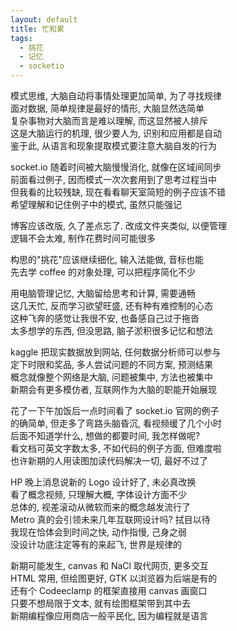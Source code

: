 ```yaml
---
layout: default
title: 忙和累
tags:
  - 挑花
  - 记忆
  - socketio
---
```

  
模式思维, 大脑自动将事情处理更加简单, 为了寻找规律  
面对数据, 简单规律是最好的情形, 大脑显然选简单  
复杂事物对大脑而言是难以理解, 而这显然被人排斥  
这是大脑运行的机理, 很少要人为, 识别和应用都是自动  
鉴于此, 从语言和现象提取模式要注意大脑自发的行为  
  
socket.io 随着时间被大脑慢慢消化, 就像在区域间同步  
前面看过例子, 因而模式一次次套用到了思考过程当中  
但我看的比较残缺, 现在看看聊天室简短的例子应该不错  
希望理解和记住例子中的模式, 虽然只能强记  
  
博客应该改版, 久了差点忘了. 改成文件夹类似, 以便管理  
逻辑不会太难, 制作花费时间可能很多  
  
构思的"挑花"应该继续细化, 输入法能做, 音标也能  
先去学 coffee 的对象处理, 可以把程序简化不少  
  
用电脑管理记忆, 大脑留给思考和计算, 需要通畅  
这几天忙, 反而学习欲望旺盛, 还有种有难控制的心态  
这种飞奔的感觉让我很不安, 也备感自己过于拖沓  
太多想学的东西, 但没思路, 脑子淤积很多记忆和想法  
  
kaggle 把现实数据放到网站, 任何数据分析师可以参与  
定下时限和奖品, 多人尝试问题的不同方案, 预测结果  
概念就像整个网络是大脑, 问题被集中, 方法也被集中  
新期会有更多模仿者, 互联网作为大脑的职能开始展现  
  
花了一下午加饭后一点时间看了 socket.io 官网的例子  
的确简单, 但走多了弯路头脑昏沉, 看视频缓了几个小时  
后面不知道学什么, 想做的都要时间, 我怎样做呢?  
看文档可英文字数太多, 不如代码的例子方面, 但难度啦  
也许新期的人用读图加读代码解决一切, 最好不过了  
  
HP 晚上消息说新的 Logo 设计好了, 未必真改换  
看了概念视频, 只理解大概, 字体设计方面不少  
总体的, 视差滚动从微软而来的概念越发流行了  
Metro 真的会引领未来几年互联网设计吗? 拭目以待  
我现在恰体会到时间之快, 动作指慢, 己身之弱  
没设计功底注定等有的来起飞, 世界是规律的  
  
新期可能发生, canvas 和 NaCl 取代网页, 更多交互  
HTML 常用, 但绘图更好, GTK 以浏览器为后端是有的  
还有个 Codeeclamp 的框架直接用 canvas 画窗口  
只要不想局限于文本, 就有绘图框架带到其中去  
新期编程像应用商店一般平民化, 因为编程就是语言  
